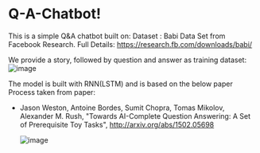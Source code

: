 # Q-A-Chatbot!


This is a simple Q&A chatbot built on:
Dataset : Babi Data Set from Facebook Research. Full Details: https://research.fb.com/downloads/babi/

We provide a story, followed by question and answer as training dataset:
![image](https://user-images.githubusercontent.com/83869822/179673374-e6b983ef-65e2-440e-b8b0-f62b0770d752.png)


The model is built with RNN(LSTM) and is based on the below paper
Process taken from paper:
- Jason Weston, Antoine Bordes, Sumit Chopra, Tomas Mikolov, Alexander M. Rush,
  "Towards AI-Complete Question Answering: A Set of Prerequisite Toy Tasks",
  http://arxiv.org/abs/1502.05698
  
  ![image](https://user-images.githubusercontent.com/83869822/179672928-e3faa328-5e4f-4986-bfed-f4bb56ff7701.png)
